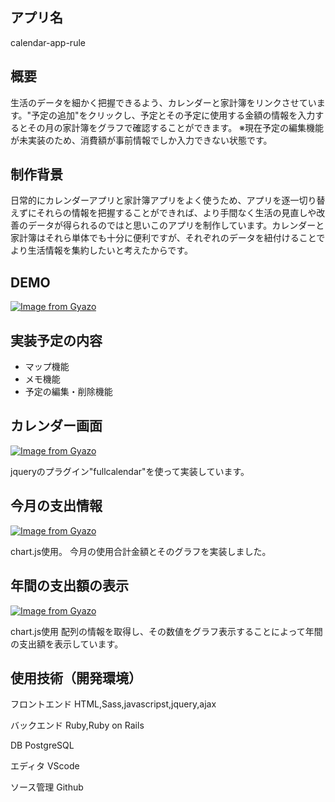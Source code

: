 ## アプリ名

calendar-app-rule

## 概要

生活のデータを細かく把握できるよう、カレンダーと家計簿をリンクさせています。"予定の追加"をクリックし、予定とその予定に使用する金額の情報を入力するとその月の家計簿をグラフで確認することができます。
※現在予定の編集機能が未実装のため、消費額が事前情報でしか入力できない状態です。

## 制作背景

日常的にカレンダーアプリと家計簿アプリをよく使うため、アプリを逐一切り替えずにそれらの情報を把握することができれば、より手間なく生活の見直しや改善のデータが得られるのではと思いこのアプリを制作しています。カレンダーと家計簿はそれら単体でも十分に便利ですが、それぞれのデータを紐付けることでより生活情報を集約したいと考えたからです。

## DEMO

[![Image from Gyazo](https://i.gyazo.com/180732dd7e417479f4548e6a822ab61c.gif)](https://gyazo.com/180732dd7e417479f4548e6a822ab61c)

## 実装予定の内容

- マップ機能
- メモ機能
- 予定の編集・削除機能

## カレンダー画面

[![Image from Gyazo](https://i.gyazo.com/f9d7a83b69856baa32372deff94693c9.gif)](https://gyazo.com/f9d7a83b69856baa32372deff94693c9)

jqueryのプラグイン"fullcalendar"を使って実装しています。

## 今月の支出情報

[![Image from Gyazo](https://i.gyazo.com/5305d85144ad8529b7e2d73ce52c3861.gif)](https://gyazo.com/5305d85144ad8529b7e2d73ce52c3861)

chart.js使用。
今月の使用合計金額とそのグラフを実装しました。

## 年間の支出額の表示

[![Image from Gyazo](https://i.gyazo.com/99a6d7f815dc148787570afe46e53b7d.gif)](https://gyazo.com/99a6d7f815dc148787570afe46e53b7d)

chart.js使用
配列の情報を取得し、その数値をグラフ表示することによって年間の支出額を表示しています。

## 使用技術（開発環境）

フロントエンド
HTML,Sass,javascripst,jquery,ajax

バックエンド
Ruby,Ruby on Rails

DB
PostgreSQL

エディタ
VScode

ソース管理
Github
